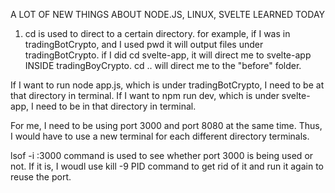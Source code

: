 A LOT OF NEW THINGS ABOUT NODE.JS, LINUX, SVELTE LEARNED TODAY


1. cd is used to direct to a certain directory.
for example, if I was in tradingBotCrypto, and I used pwd it will output files under tradingBotCrypto.
if I did cd svelte-app, it will direct me to svelte-app INSIDE tradingBoyCrypto. 
cd .. will direct me to the "before" folder.

If I want to run node app.js, which is under tradingBotCrypto, I need to be at that directory in terminal.
If I want to npm run dev, which is under svelte-app, I need to be in that directory in terminal.

For me, I need to be using port 3000 and port 8080 at the same time. 
Thus, I would have to use a new terminal for each different directory terminals.

lsof -i :3000 command is used to see whether port 3000 is being used or not. 
If it is, I woudl use kill -9 PID command to get rid of it and run it again to reuse the port.
